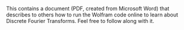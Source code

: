 This contains a document (PDF, created from Microsoft Word) that describes 
to others how to run the Wolfram code online to learn about Discrete Fourier 
Transforms. Feel free to follow along with it.  
